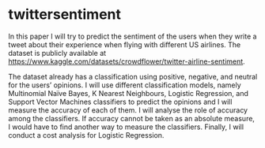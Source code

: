 # twittersentiment
In this paper I will try to predict the sentiment of the users when they write a tweet about their experience when flying with different US airlines. The dataset is publicly available at
https://www.kaggle.com/datasets/crowdflower/twitter-airline-sentiment.

The dataset already has a classification using positive, negative, and neutral for the users’ opinions. I will use different classification models, namely Multinomial Naïve Bayes, K Nearest Neighbours, Logistic Regression, and Support Vector Machines classifiers to predict the opinions and I will measure the accuracy of each of them. I will analyse the role of accuracy among the classifiers. If accuracy cannot be taken as an absolute measure, I would have to find another way to measure the classifiers. Finally, I will conduct a cost analysis for Logistic Regression.
